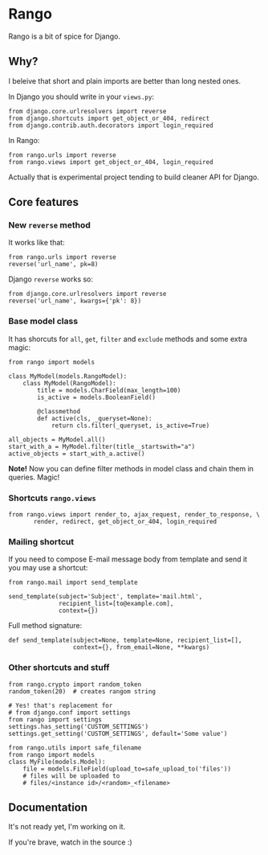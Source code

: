 Rango
=====

Rango is a bit of spice for Django.

Why?
----

I beleive that short and plain imports are better than long
nested ones.

In Django you should write in your ``views.py``:

    from django.core.urlresolvers import reverse
    from django.shortcuts import get_object_or_404, redirect
    from django.contrib.auth.decorators import login_required

In Rango:

    from rango.urls import reverse
    from rango.views import get_object_or_404, login_required

Actually that is experimental project tending to build cleaner
API for Django.

Core features
-------------

### New ``reverse`` method

It works like that:

    from rango.urls import reverse
    reverse('url_name', pk=8)

Django ``reverse`` works so:

    from django.core.urlresolvers import reverse
    reverse('url_name', kwargs={'pk': 8})

### Base model class

It has shorcuts for ``all``, ``get``, ``filter`` and ``exclude``
methods and some extra magic:

    from rango import models

    class MyModel(models.RangoModel):
        class MyModel(RangoModel):
            title = models.CharField(max_length=100)
            is_active = models.BooleanField()

            @classmethod
            def active(cls, _queryset=None):
                return cls.filter(_queryset, is_active=True)

    all_objects = MyModel.all()
    start_with_a = MyModel.filter(title__startswith="a")
    active_objects = start_with_a.active()

**Note!** Now you can define filter methods in model class
and chain them in queries. Magic!

### Shortcuts ``rango.views``

    from rango.views import render_to, ajax_request, render_to_response, \
           render, redirect, get_object_or_404, login_required

### Mailing shortcut

If you need to compose E-mail message body from template and
send it you may use a shortcut:

    from rango.mail import send_template

    send_template(subject='Subject', template='mail.html',
                  recipient_list=[to@example.com],
                  context={})

Full method signature:

    def send_template(subject=None, template=None, recipient_list=[],
                      context={}, from_email=None, **kwargs)

### Other shortcuts and stuff

    from rango.crypto import random_token
    random_token(20)  # creates rangom string

    # Yes! that's replacement for
    # from django.conf import settings
    from rango import settings
    settings.has_setting('CUSTOM_SETTINGS')
    settings.get_setting('CUSTOM_SETTINGS', default='Some value')

    from rango.utils import safe_filename
    from rango import models
    class MyFile(models.Model):
        file = models.FileField(upload_to=safe_upload_to('files'))
        # files will be uploaded to
        # files/<instance id>/<random>_<filename>


Documentation
-------------

It's not ready yet, I'm working on it.

If you're brave, watch in the source :)

